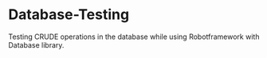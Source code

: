 # Database-Testing
Testing CRUDE operations in the database while using Robotframework with Database library.

